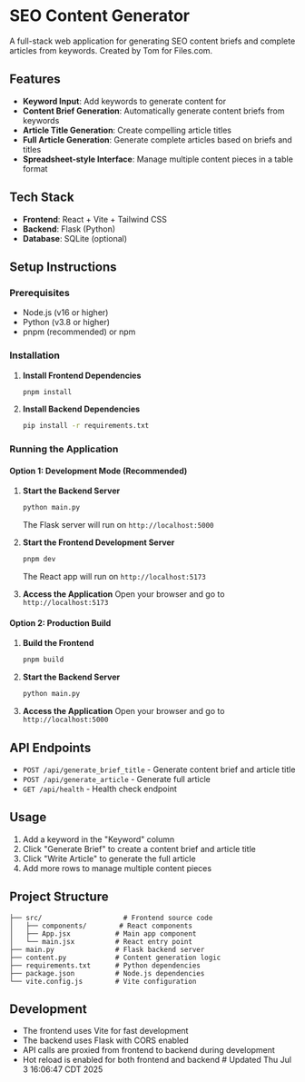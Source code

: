 # SEO Content Generator

A full-stack web application for generating SEO content briefs and complete articles from keywords. Created by Tom for Files.com.

## Features

- **Keyword Input**: Add keywords to generate content for
- **Content Brief Generation**: Automatically generate content briefs from keywords
- **Article Title Generation**: Create compelling article titles
- **Full Article Generation**: Generate complete articles based on briefs and titles
- **Spreadsheet-style Interface**: Manage multiple content pieces in a table format

## Tech Stack

- **Frontend**: React + Vite + Tailwind CSS
- **Backend**: Flask (Python)
- **Database**: SQLite (optional)

## Setup Instructions

### Prerequisites

- Node.js (v16 or higher)
- Python (v3.8 or higher)
- pnpm (recommended) or npm

### Installation

1. **Install Frontend Dependencies**
   ```bash
   pnpm install
   ```

2. **Install Backend Dependencies**
   ```bash
   pip install -r requirements.txt
   ```

### Running the Application

#### Option 1: Development Mode (Recommended)

1. **Start the Backend Server**
   ```bash
   python main.py
   ```
   The Flask server will run on `http://localhost:5000`

2. **Start the Frontend Development Server**
   ```bash
   pnpm dev
   ```
   The React app will run on `http://localhost:5173`

3. **Access the Application**
   Open your browser and go to `http://localhost:5173`

#### Option 2: Production Build

1. **Build the Frontend**
   ```bash
   pnpm build
   ```

2. **Start the Backend Server**
   ```bash
   python main.py
   ```

3. **Access the Application**
   Open your browser and go to `http://localhost:5000`

## API Endpoints

- `POST /api/generate_brief_title` - Generate content brief and article title
- `POST /api/generate_article` - Generate full article
- `GET /api/health` - Health check endpoint

## Usage

1. Add a keyword in the "Keyword" column
2. Click "Generate Brief" to create a content brief and article title
3. Click "Write Article" to generate the full article
4. Add more rows to manage multiple content pieces

## Project Structure

```
├── src/                    # Frontend source code
│   ├── components/        # React components
│   ├── App.jsx           # Main app component
│   └── main.jsx          # React entry point
├── main.py               # Flask backend server
├── content.py            # Content generation logic
├── requirements.txt      # Python dependencies
├── package.json          # Node.js dependencies
└── vite.config.js        # Vite configuration
```

## Development

- The frontend uses Vite for fast development
- The backend uses Flask with CORS enabled
- API calls are proxied from frontend to backend during development
- Hot reload is enabled for both frontend and backend # Updated Thu Jul  3 16:06:47 CDT 2025
